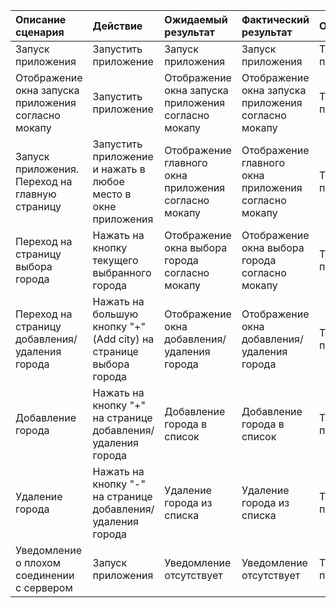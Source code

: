 |Описание сценария|Действие|Ожидаемый результат|Фактический результат| Оценка|
|:---|:---|:---|:---|:---|
|Запуск приложения | Запустить приложение | Запуск приложения | Запуск приложения | Тест пройден|  
|Отображение окна запуска приложения согласно мокапу | Запустить приложение | Отображение окна запуска приложения согласно мокапу | Отображение окна запуска приложения согласно мокапу | Тест пройден|
|Запуск приложения. Переход на главную страницу | Запустить приложение и нажать в любое место в окне приложения | Отображение главного окна приложения согласно мокапу | Отображение главного окна приложения согласно мокапу | Тест пройден|
|Переход на страницу выбора города | Нажать на кнопку текущего выбранного города | Отображение окна выбора города согласно мокапу | Отображение окна выбора города согласно мокапу | Тест пройден|
|Переход на страницу добавления/удаления города | Нажать на большую кнопку "+"(Add сity) на странице выбора города | Отображение окна добавления/удаления города | Отображение окна добавления/удаления города | Тест пройден|
|Добавление города | Нажать на кнопку "+" на странице добавления/удаления города | Добавление города в список | Добавление города в список | Тест пройден|
|Удаление города | Нажать на кнопку "-" на странице добавления/удаления города | Удаление города из списка | Удаление города из списка | Тест пройден|
|Уведомление о плохом соединении с сервером | Запуск приложения | Уведомление отсутствует | Уведомление отсутствует |Тест пройден|

